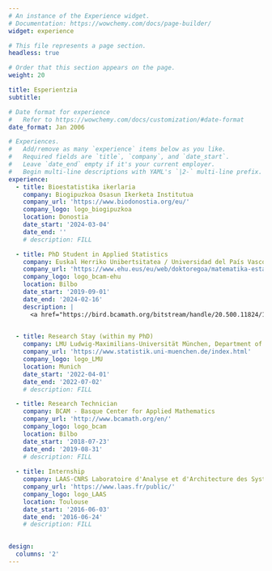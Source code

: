 ```yaml
---
# An instance of the Experience widget.
# Documentation: https://wowchemy.com/docs/page-builder/
widget: experience

# This file represents a page section.
headless: true

# Order that this section appears on the page.
weight: 20

title: Esperientzia
subtitle:

# Date format for experience
#   Refer to https://wowchemy.com/docs/customization/#date-format
date_format: Jan 2006

# Experiences.
#   Add/remove as many `experience` items below as you like.
#   Required fields are `title`, `company`, and `date_start`.
#   Leave `date_end` empty if it's your current employer.
#   Begin multi-line descriptions with YAML's `|2-` multi-line prefix.
experience:
  - title: Bioestatistika ikerlaria
    company: Biogipuzkoa Osasun Ikerketa Institutua
    company_url: 'https://www.biodonostia.org/eu/'
    company_logo: logo_biogipuzkoa
    location: Donostia
    date_start: '2024-03-04'
    date_end: ''
    # description: FILL

  - title: PhD Student in Applied Statistics
    company: Euskal Herriko Unibertsitatea / Universidad del País Vasco & BCAM
    company_url: 'https://www.ehu.eus/eu/web/doktoregoa/matematika-estatistika-doktoregoa'
    company_logo: logo_bcam-ehu
    location: Bilbo
    date_start: '2019-09-01'
    date_end: '2024-02-16'
    description: |
      <a href="https://bird.bcamath.org/bitstream/handle/20.500.11824/1736/PhDThesis_Zumeta-Olaskoaga_Lore.pdf" class="btn btn-secondary"><i class="fas fa-download"></i> **Tesi disertazioa**</a>

    
  - title: Research Stay (within my PhD)
    company: LMU Ludwig-Maximilians-Universität München, Department of Statistics 
    company_url: 'https://www.statistik.uni-muenchen.de/index.html'
    company_logo: logo_LMU
    location: Munich
    date_start: '2022-04-01'
    date_end: '2022-07-02'
    # description: FILL

  - title: Research Technician
    company: BCAM - Basque Center for Applied Mathematics
    company_url: 'http://www.bcamath.org/en/'
    company_logo: logo_bcam
    location: Bilbo
    date_start: '2018-07-23'
    date_end: '2019-08-31'
    # description: FILL
    
  - title: Internship
    company: LAAS-CNRS Laboratoire d'Analyse et d'Architecture des Systèmes
    company_url: 'https://www.laas.fr/public/'
    company_logo: logo_LAAS
    location: Toulouse
    date_start: '2016-06-03'
    date_end: '2016-06-24'
    # description: FILL
    

design:
  columns: '2'
---
```

